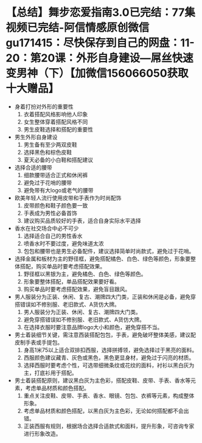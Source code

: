 # 【总结】舞步恋爱指南3.0已完结：77集视频已完结-阿信情感原创微信gu171415：尽快保存到自己的网盘：11-20：第20课：外形自身建设—屌丝快速变男神（下）【加微信156066050获取十大赠品】

-   身着打扮对外形的重要性
    1.  衣着搭配风格影响他人印象
    2.  女生整体穿着搭配风格不同
    3.  男生皮鞋选择和搭配的重要性
-   男生外形自身建设
    1.  男生备有至少两双皮鞋
    2.  选择黑色和棕色皮鞋
    3.  夏天必备的小白鞋和搭配建议
-   选择合适的腰带
    1.  细款腰带适合正式和休闲裤
    2.  避免过于花哨的腰带
    3.  避免带有大logo或老气的腰带
-   欧美年轻人流行使用皮带和手表作为时尚配饰
    1.  皮带颜色和鞋子颜色要一致
    2.  手表成为男性必备首饰
    3.  建议购买品质较好的手表，适合自身实际水平选择
-   香水在社交场合中必不可少
    1.  选择适合自己的男性香水
    2.  喷香水时不要过度，避免味道太浓
    3.  包包和腰带也是男生必备配件，建议选择简单时尚款式，避免过于花哨。
-   选择金属和板材为主的野径框，避免搭配橘色、白色、绿色等颜色，形象要整体搭配，购买单品时要考虑搭配效果。
    1.  野径框以黑银为主，避免橘色、白色、绿色等颜色。
    2.  形象要整体搭配，单品搭配效果要好看。
    3.  购买单品时要考虑搭配效果，避免盲目跟风。
-   男人服装分为正装、休闲、复古、潮牌四大门类，正装和休闲是必备，避免穿搭错误如不修别服、老旧款式、A货仿大牌。
    1.  男人服装分为正装、休闲、复古、潮牌四大门类。
    2.  避免穿搭错误如不修别服、老旧款式、A货仿大牌。
    3.  在选择衣服时要注意品牌logo大小和颜色，避免穿搭不当。
-   男士着装细节关键，需注意西装搭配包包，手表，避免破坏整体美感，建议配皮制手表或手提包。
    1.  身高1米75以上适合双排扣西服，选择拼搏领，避免选择过于黑亮的面料。
    2.  西服颜色建议藏青、灰色或黑色，黑色更显身材，避免过于闪亮的材质。
    3.  选择西服时要考虑个性，可选带细微条纹或花纹的面料，衬衫以黑白灰为主，打底衫用于搭配。
-   男士着装搭配原则，建议黑白灰为主色彩，搭配皮鞋、皮带、手表、香水等元素，考虑单品材质和颜色搭配。
    1.  重点关注皮鞋、皮带、手表、香水、眼镜、包包、衣裤等元素，构成整体形象。
    2.  考虑单品材质和颜色搭配，以黑白灰为主色彩，无论如何搭配都不会出错。
    3.  正装西服有规则，根据场合选择合适款式和面料，提升形象，可咨询专家进行形象改造。